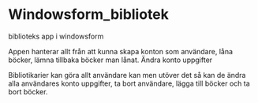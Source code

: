# Windowsform_bibliotek
biblioteks app i windowsform


Appen hanterar allt från att kunna skapa konton som användare, låna böcker, lämna tillbaka böcker man lånat. Ändra konto uppgifter

Bibliotikarier kan göra allt användare kan men utöver det så kan de ändra alla användares konto uppgifter, ta bort användare, lägga till böcker och ta bort böcker.
